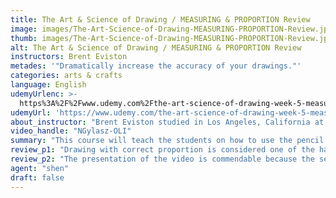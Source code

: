 ```yaml
---
title: The Art & Science of Drawing / MEASURING & PROPORTION Review
image: images/The-Art-Science-of-Drawing-MEASURING-PROPORTION-Review.jpeg
thumb: images/The-Art-Science-of-Drawing-MEASURING-PROPORTION-Review.jpeg
alt: The Art & Science of Drawing / MEASURING & PROPORTION Review
instructors: Brent Eviston
metades: '"Dramatically increase the accuracy of your drawings."'
categories: arts & crafts
language: English
udemyUrlenc: >-
  https%3A%2F%2Fwww.udemy.com%2Fthe-art-science-of-drawing-week-5-measuring-proportion%2F
udemyUrl: 'https://www.udemy.com/the-art-science-of-drawing-week-5-measuring-proportion/'
about_instructor: "Brent Eviston studied in Los Angeles, California at Otis College of Arts & Design. He is also teaching drawing at schools, museums, galleries, and studios for over 20 years. Currently, he is working with one of the biggest publishers of art instructional which is Artist Network. He designs and develops courses for international students on online figure drawing."
video_handle: "NGylasz-OLI"
summary: "This course will teach the students on how to use the pencil as a visual measuring device to transfer exact ratio of the subject in their paper or canvas."
review_p1: "Drawing with correct proportion is considered one of the hardest parts because this will need visual measurement based on strong observations. This is exactly what this course is going to teach the students. They will have a better understanding of how the widths, height, and depth of the subject are connected to make a better proportion. It will also teach them how to use the pencil as a visual measuring device to transfer exact ratio of the subject in their paper or canvas. It will also explain the method of angle sighting to get the precise direction and gap between two points of the subject. Additionally, they will also learn how to use the triangulation method to determine the location of an unknown point of the subject."
review_p2: "The presentation of the video is commendable because the setting is like a classroom which is very academic style. The student will really feel that they are learning from a school. The instructor has a great style of teaching, she provided examples of each lesson. She also speaks slowly so that the student can follow through. The close-up shot of her lips is an excellent way to show her student how to correctly pronounce the alphabets. It has a very precise pace and easy to follow instructions. The practice materials and PDF textbook are also valuable for the student in addition to the daily basic conversation and expression that are included in the course. This will definitely boost the student to confidently speak the Japanese language."
agent: "shen"
draft: false
---
```


